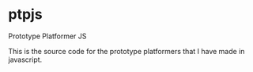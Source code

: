 # ptpjs
Prototype Platformer JS

This is the source code for the prototype platformers that I have made in javascript.
